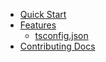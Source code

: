 * [Quick Start](/docs/quickstart.md)
* [Features](/docs/features/README.md)
  * [tsconfig.json](/docs/features/tsconfig.md) 
* [Contributing Docs](/docs/contributing/README.md)
